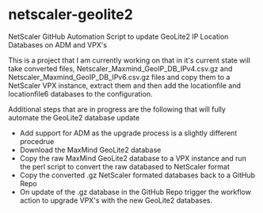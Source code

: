 # netscaler-geolite2
NetScaler GitHub Automation Script to update GeoLite2 IP Location Databases on ADM and VPX's

This is a project that I am currently working on that in it's current state will take converted files, Netscaler_Maxmind_GeoIP_DB_IPv4.csv.gz and Netscaler_Maxmind_GeoIP_DB_IPv6.csv.gz files and copy them to a NetScaler VPX instance, extract them and then add the locationfile and locationfile6 databases to the configuration.

Additional steps that are in progress are the following that will fully automate the GeoLite2 database update
- Add support for ADM as the upgrade process is a slightly different procedrue
- Download the MaxMind GeoLite2 database
- Copy the raw MaxMind GeoLite2 database to a VPX instance and run the perl script to convert the raw databased to NetScaler format
- Copy the converted .gz NetScaler formated databases back to a GitHub Repo
- On update of the .gz database in the GitHub Repo trigger the workflow action to upgrade VPX's with the new GeoLite2 databases.
